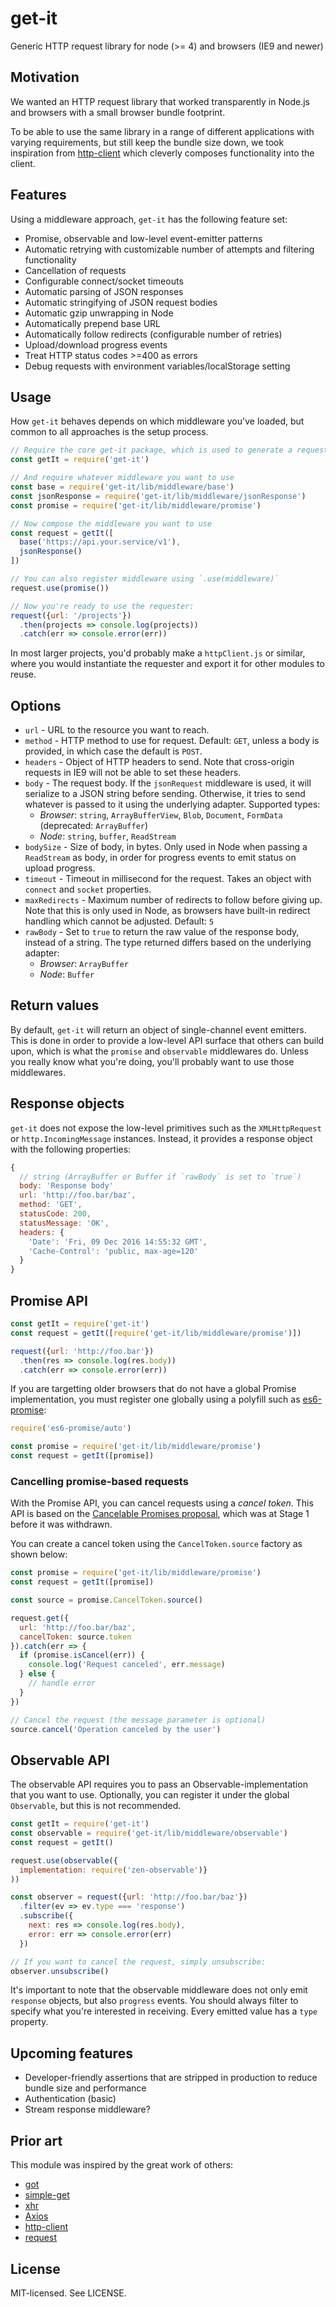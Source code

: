 # get-it

Generic HTTP request library for node (>= 4) and browsers (IE9 and newer)

## Motivation

We wanted an HTTP request library that worked transparently in Node.js and browsers with a small browser bundle footprint.

To be able to use the same library in a range of different applications with varying requirements, but still keep the bundle size down, we took inspiration from [http-client](https://github.com/mjackson/http-client) which cleverly composes functionality into the client.

## Features

Using a middleware approach, `get-it` has the following feature set:

* Promise, observable and low-level event-emitter patterns
* Automatic retrying with customizable number of attempts and filtering functionality
* Cancellation of requests
* Configurable connect/socket timeouts
* Automatic parsing of JSON responses
* Automatic stringifying of JSON request bodies
* Automatic gzip unwrapping in Node
* Automatically prepend base URL
* Automatically follow redirects (configurable number of retries)
* Upload/download progress events
* Treat HTTP status codes >=400 as errors
* Debug requests with environment variables/localStorage setting

## Usage

How `get-it` behaves depends on which middleware you've loaded, but common to all approaches is the setup process.

```js
// Require the core get-it package, which is used to generate a requester
const getIt = require('get-it')

// And require whatever middleware you want to use
const base = require('get-it/lib/middleware/base')
const jsonResponse = require('get-it/lib/middleware/jsonResponse')
const promise = require('get-it/lib/middleware/promise')

// Now compose the middleware you want to use
const request = getIt([
  base('https://api.your.service/v1'),
  jsonResponse()
])

// You can also register middleware using `.use(middleware)`
request.use(promise())

// Now you're ready to use the requester:
request({url: '/projects'})
  .then(projects => console.log(projects))
  .catch(err => console.error(err))
```

In most larger projects, you'd probably make a `httpClient.js` or similar, where you would instantiate the requester and export it for other modules to reuse.

## Options

* `url` - URL to the resource you want to reach.
* `method` - HTTP method to use for request. Default: `GET`, unless a body is provided, in which case the default is `POST`.
* `headers` - Object of HTTP headers to send. Note that cross-origin requests in IE9 will not be able to set these headers.
* `body` - The request body. If the `jsonRequest` middleware is used, it will serialize to a JSON string before sending. Otherwise, it tries to send whatever is passed to it using the underlying adapter. Supported types:
  * *Browser*: `string`, `ArrayBufferView`, `Blob`, `Document`, `FormData` (deprecated: `ArrayBuffer`)
  * *Node*: `string`, `buffer`, `ReadStream`
* `bodySize` - Size of body, in bytes. Only used in Node when passing a `ReadStream` as body, in order for progress events to emit status on upload progress.
* `timeout` - Timeout in millisecond for the request. Takes an object with `connect` and `socket` properties.
* `maxRedirects` - Maximum number of redirects to follow before giving up. Note that this is only used in Node, as browsers have built-in redirect handling which cannot be adjusted. Default: `5`
* `rawBody` - Set to `true` to return the raw value of the response body, instead of a string. The type returned differs based on the underlying adapter:
  * *Browser*: `ArrayBuffer`
  * *Node*: `Buffer`

## Return values

By default, `get-it` will return an object of single-channel event emitters. This is done in order to provide a low-level API surface that others can build upon, which is what the `promise` and `observable` middlewares do. Unless you really know what you're doing, you'll probably want to use those middlewares.

## Response objects

`get-it` does not expose the low-level primitives such as the `XMLHttpRequest` or `http.IncomingMessage` instances. Instead, it provides a response object with the following properties:

```js
{
  // string (ArrayBuffer or Buffer if `rawBody` is set to `true`)
  body: 'Response body'
  url: 'http://foo.bar/baz',
  method: 'GET',
  statusCode: 200,
  statusMessage: 'OK',
  headers: {
    'Date': 'Fri, 09 Dec 2016 14:55:32 GMT',
    'Cache-Control': 'public, max-age=120'
  }
}
```

## Promise API

```js
const getIt = require('get-it')
const request = getIt([require('get-it/lib/middleware/promise')])

request({url: 'http://foo.bar'})
  .then(res => console.log(res.body))
  .catch(err => console.error(err))
```

If you are targetting older browsers that do not have a global Promise implementation, you must register one globally using a polyfill such as [es6-promise](https://github.com/stefanpenner/es6-promise):

```js
require('es6-promise/auto')

const promise = require('get-it/lib/middleware/promise')
const request = getIt([promise])
```

### Cancelling promise-based requests

With the Promise API, you can cancel requests using a _cancel token_. This API is based on the [Cancelable Promises proposal](https://github.com/tc39/proposal-cancelable-promises), which was at Stage 1 before it was withdrawn.

You can create a cancel token using the `CancelToken.source` factory as shown below:

```js
const promise = require('get-it/lib/middleware/promise')
const request = getIt([promise])

const source = promise.CancelToken.source()

request.get({
  url: 'http://foo.bar/baz',
  cancelToken: source.token
}).catch(err => {
  if (promise.isCancel(err)) {
    console.log('Request canceled', err.message)
  } else {
    // handle error
  }
})

// Cancel the request (the message parameter is optional)
source.cancel('Operation canceled by the user')
```

## Observable API

The observable API requires you to pass an Observable-implementation that you want to use. Optionally, you can register it under the global `Observable`, but this is not recommended.

```js
const getIt = require('get-it')
const observable = require('get-it/lib/middleware/observable')
const request = getIt()

request.use(observable({
  implementation: require('zen-observable')}
))

const observer = request({url: 'http://foo.bar/baz'})
  .filter(ev => ev.type === 'response')
  .subscribe({
    next: res => console.log(res.body),
    error: err => console.error(err)
  })

// If you want to cancel the request, simply unsubscribe:
observer.unsubscribe()
```

It's important to note that the observable middleware does not only emit `response` objects, but also `progress` events. You should always filter to specify what you're interested in receiving. Every emitted value has a `type` property.

## Upcoming features

* Developer-friendly assertions that are stripped in production to reduce bundle size and performance
* Authentication (basic)
* Stream response middleware?

## Prior art

This module was inspired by the great work of others:

* [got](https://github.com/sindresorhus/got)
* [simple-get](https://github.com/feross/simple-get)
* [xhr](https://github.com/naugtur/xhr)
* [Axios](https://github.com/mzabriskie/axios/)
* [http-client](https://github.com/mjackson/http-client)
* [request](https://github.com/request/request)

## License

MIT-licensed. See LICENSE.

